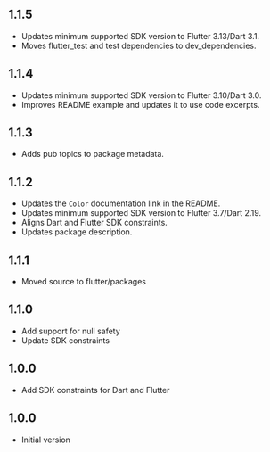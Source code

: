 ## 1.1.5

* Updates minimum supported SDK version to Flutter 3.13/Dart 3.1.
* Moves flutter_test and test dependencies to dev_dependencies.

## 1.1.4

* Updates minimum supported SDK version to Flutter 3.10/Dart 3.0.
* Improves README example and updates it to use code excerpts.

## 1.1.3

- Adds pub topics to package metadata.

## 1.1.2

- Updates the `Color` documentation link in the README.
- Updates minimum supported SDK version to Flutter 3.7/Dart 2.19.
- Aligns Dart and Flutter SDK constraints.
- Updates package description.

## 1.1.1

- Moved source to flutter/packages

## 1.1.0

- Add support for null safety
- Update SDK constraints

## 1.0.0

- Add SDK constraints for Dart and Flutter

## 1.0.0

- Initial version
